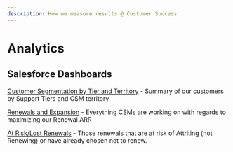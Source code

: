 ```yaml
---
description: How we measure results @ Customer Success
---
```


# Analytics

## Salesforce Dashboards

[Customer Segmentation by Tier and Territory](https://na82.lightning.force.com/lightning/r/Dashboard/01Z1R000000u802UAA/view?queryScope=userFolders) - Summary of our customers by Support Tiers and CSM territory

[Renewals and Expansion](https://na82.lightning.force.com/lightning/r/Dashboard/01Z1R000000u7kEUAQ/view?queryScope=userFolders) - Everything CSMs are working on with regards to maximizing our Renewal ARR

[At Risk/Lost Renewals](https://na82.lightning.force.com/lightning/r/Dashboard/01Z1R000000u7pJUAQ/view?queryScope=userFolders) - Those renewals that are at risk of Attriting \(not Renewing\) or have already chosen not to renew.





